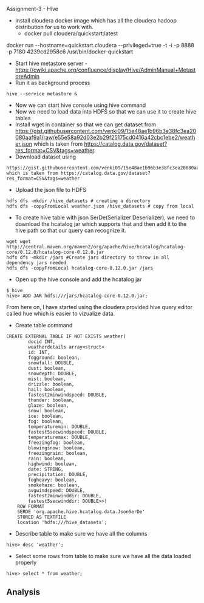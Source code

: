 
Assignment-3 - Hive 
* Install cloudera docker image which has all the cloudera hadoop distribution for us to work with.
    * docker pull cloudera/quickstart:latest

docker run --hostname=quickstart.cloudera --privileged=true -t -i -p 8888 -p 7180 4239cd2958c6 /usr/bin/docker-quickstart

* Start hive metastore server - https://cwiki.apache.org/confluence/display/Hive/AdminManual+MetastoreAdmin
* Run it as background process
```
hive --service metastore &
```
* Now we can start hive console using hive command
* Now we need to load data into HDFS so that we can use it to create hive tables
* Install wget in container so that we can get dataset from https://gist.githubusercontent.com/venki09/15e48ae1b96b3e38fc3ea20080aaf9a1/raw/e55e58a92d03e2b29f25175cd0416a42cbc1ebe2/weather.json which is taken from https://catalog.data.gov/dataset?res_format=CSV&tags=weather. 
* Download dataset using 
```
https://gist.githubusercontent.com/venki09/15e48ae1b96b3e38fc3ea20080aaf9a1/raw/e55e58a92d03e2b29f25175cd0416a42cbc1ebe2/weather.json which is taken from https://catalog.data.gov/dataset?res_format=CSV&tags=weather
```
* Upload the json file to HDFS
```
hdfs dfs -mkdir /hive_datasets # creating a directory
hdfs dfs -copyFromLocal weather.json /hive_datasets # copy from local
```
* To create hive table with json SerDe(Serializer Deserializer), we need to download the hcatalog jar which supports that and then add it to the hive path so that our query can recognize it.
```
wget wget http://central.maven.org/maven2/org/apache/hive/hcatalog/hcatalog-core/0.12.0/hcatalog-core-0.12.0.jar
hdfs dfs -mkdir /jars #Create jars directory to throw in all dependency jars needed
hdfs dfs -copyFromLocal hcatalog-core-0.12.0.jar /jars
```
* Open up the hive console and add the hcatalog jar
```
$ hive
hive> ADD JAR hdfs:///jars/hcatalog-core-0.12.0.jar;
```
From here on, I have started using the cloudera provided hive query editor called hue which is easier to vizualize data.
* Create table command
```
CREATE EXTERNAL TABLE IF NOT EXISTS weather(
        docid INT,
        weatherdetails array<struct< 
        id: INT,
        fogground: boolean,
        snowfall: DOUBLE,
        dust: boolean,
        snowdepth: DOUBLE,
        mist: boolean,
        drizzle: boolean,
        hail: boolean,
        fastest2minwindspeed: DOUBLE,
        thunder: boolean,
        glaze: boolean,
        snow: boolean,
        ice: boolean,
        fog: boolean,
        temperaturemin: DOUBLE,
        fastest5secwindspeed: DOUBLE,
        temperaturemax: DOUBLE,
        freezingfog: boolean,
        blowingsnow: boolean,
        freezingrain: boolean,
        rain: boolean,
        highwind: boolean,
        date: STRING,
        precipitation: DOUBLE,
        fogheavy: boolean,
        smokehaze: boolean,
        avgwindspeed: DOUBLE,
        fastest2minwinddir: DOUBLE,
        fastest5secwinddir: DOUBLE>>)
    ROW FORMAT 
    SERDE 'org.apache.hive.hcatalog.data.JsonSerDe'
    STORED AS TEXTFILE
    location 'hdfs:///hive_datasets';
```
* Describe table to make sure we have all the columns
```
hive> desc 'weather';
```
* Select some rows from table to make sure we have all the data loaded properly
```
hive> select * from weather;
```

## Analysis
